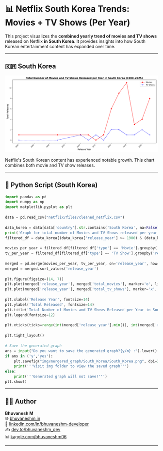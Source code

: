 # 📊 Netflix South Korea Trends: Movies + TV Shows (Per Year)

This project visualizes the **combined yearly trend of movies and TV shows** released on Netflix **in South Korea**. It provides insights into how South Korean entertainment content has expanded over time.

---

## 🇰🇷 South Korea

![Merged Graph - South Korea](https://raw.githubusercontent.com/bhuvanesh-m-dev/ds-intern-unified-mentor/refs/heads/main/netflix/img/mergered_graph/South_Korea/South_Korea.png)

Netflix's South Korean content has experienced notable growth. This chart combines both movie and TV show releases.

---

## 🐍 Python Script (South Korea)

```python
import pandas as pd
import numpy as np
import matplotlib.pyplot as plt

data = pd.read_csv("netflix/files/cleaned_netflix.csv")

data_korea = data[data['country'].str.contains('South Korea', na=False)]
print('Graph for total number of Movies and TV Shows released per year in Netflix OTT (South Korea only)')
filtered_df = data_korea[(data_korea['release_year'] >= 1900) & (data_korea['release_year'] <= 2025)]

movies_per_year = filtered_df[filtered_df['type'] == 'Movie'].groupby('release_year').size().reset_index(name='total_movies')
tv_per_year = filtered_df[filtered_df['type'] == 'TV Show'].groupby('release_year').size().reset_index(name='total_tv_shows')

merged = pd.merge(movies_per_year, tv_per_year, on='release_year', how='outer').fillna(0)
merged = merged.sort_values('release_year')

plt.figure(figsize=(14, 7))
plt.plot(merged['release_year'], merged['total_movies'], marker='o', linestyle='-', color='r', label='Movies')
plt.plot(merged['release_year'], merged['total_tv_shows'], marker='x', linestyle='--', color='b', label='TV Shows')

plt.xlabel('Release Year', fontsize=14)
plt.ylabel('Total Released', fontsize=14)
plt.title('Total Number of Movies and TV Shows Released per Year in South Korea (1900–2025)', fontsize=16, fontweight='bold')
plt.legend(fontsize=12)

plt.xticks(ticks=range(int(merged['release_year'].min()), int(merged['release_year'].max())+1, 2), rotation=45, ha='right')

plt.tight_layout()

# Save the generated graph 
ans = input("Do you want to save the generated graph?{y/n} :").lower()
if ans in ('y','yes'):
    plt.savefig("img/mergered_graph/South_Korea/South_Korea.png", dpi=300)
    print('''Visit img folder to view the saved graph''')
else:
    print('''Generated graph will not save!''')
plt.show()
```

---

## 🙋‍♂️ Author

**Bhuvanesh M**   
🌐 [bhuvaneshm.in](https://bhuvaneshm.in)   
🔗 [linkedin.com/in/bhuvaneshm-developer](https://www.linkedin.com/in/bhuvaneshm-developer)   
✍️ [dev.to/bhuvaneshm\_dev](https://dev.to/bhuvaneshm_dev)  
📊 [kaggle.com/bhuvaneshm06](https://www.kaggle.com/bhuvaneshm06)  

---

